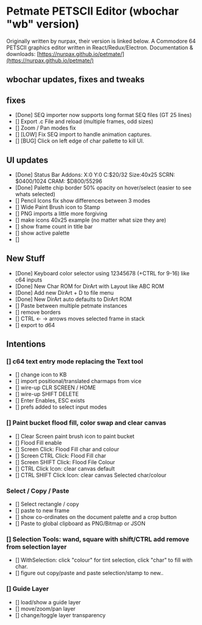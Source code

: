 # Petmate PETSCII Editor (wbochar "wb" version)

Originally written by nurpax, their version is linked below.
A Commodore 64 PETSCII graphics editor written in React/Redux/Electron.
Documentation & downloads: [https://nurpax.github.io/petmate/](https://nurpax.github.io/petmate/)

## wbochar updates, fixes and tweaks

## fixes

- [Done] SEQ importer now supports long format SEQ files (GT 25 lines)
- [] Export .c File and reload (multiple frames, odd sizes)
- [] Zoom / Pan modes fix
- [] [LOW] Fix SEQ import to handle animation captures.
- [] [BUG] Click on left edge of char pallette to kill UI.


## UI updates

- [Done] Status Bar Addons: X:0 Y:0 C:$20/32 Size:40x25 SCRN: $0400/1024 CRAM: $D800/55296
- [Done] Palette chip border 50% opacity on hover/select (easier to see whats selected)
- [] Pencil Icons fix show differences between 3 modes
- [] Wide Paint Brush icon to Stamp
- [] PNG imports a little more forgiving
- [] make icons 40x25 example (no matter what size they are)
- [] show frame count in title bar
- [] show active palette
- []

## New Stuff

- [Done] Keyboard color selector using 12345678 (+CTRL for 9-16) like c64 inputs
- [Done] New Char ROM for DirArt with Layout like ABC ROM
- [Done] Add new DirArt + D to file menu
- [Done] New DirArt auto defaults to DirArt ROM
- [] Paste between multiple petmate instances
- [] remove borders
- [] CTRL <- -> arrows moves selected frame in stack
- [] export to d64

## Intentions

### [] c64 text entry mode replacing the Text tool

- [] change icon to KB
- [] import positional/translated charmaps from vice
- [] wire-up CLR SCREEN / HOME
- [] wire-up SHIFT DELETE
- [] Enter Enables, ESC exists
- [] prefs added to select input modes

### [] Paint bucket flood fill, color swap and clear canvas

- [] Clear Screen paint brush icon to paint bucket
- [] Flood Fill enable
- [] Screen Click: Flood Fill char and colour
- [] Screen CTRL Click: Flood Fill char
- [] Screen SHIFT Click: Flood File Colour
- [] CTRL Click Icon: clear canvas default
- [] CTRL SHIFT Click Icon: clear canvas Selected char/colour

### Select / Copy / Paste

- [] Select rectangle / copy
- [] paste to new frame
- [] show co-ordinates on the document palette and a crop button
- [] Paste to global clipboard as PNG/Bitmap or JSON

### [] Selection Tools: wand, square with shift/CTRL add remove from selection layer

- [] WithSelection: click "colour" for tint selection, click "char" to fill with char.
- [] figure out copy/paste and paste selection/stamp to new..

### [] Guide Layer

- [] load/show a guide layer
- [] move/zoom/pan layer
- [] change/toggle layer transparency
